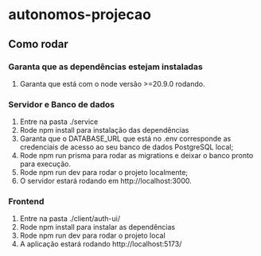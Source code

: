 # autonomos-projecao

## Como rodar

### Garanta que as dependências estejam instaladas

1. Garanta que está com o node versão >=20.9.0 rodando.

### Servidor e Banco de dados

1. Entre na pasta ./service
2. Rode npm install para instalação das dependências
3. Garanta que o DATABASE_URL que está no .env corresponde as credenciais de acesso ao seu banco de dados PostgreSQL local;
4. Rode npm run prisma para rodar as migrations e deixar o banco pronto para execução.
5. Rode npm run dev para rodar o projeto localmente;
2. O servidor estará rodando em http://localhost:3000.

### Frontend

1. Entre na pasta ./client/auth-ui/
2. Rode npm install para instalar as dependências
3. Rode npm run dev para rodar o projeto local
4. A aplicação estará rodando http://localhost:5173/
